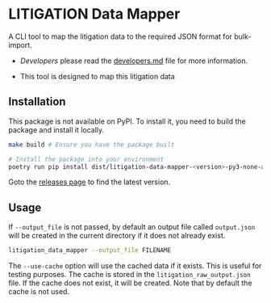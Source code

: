 # LITIGATION Data Mapper

A CLI tool to map the litigation data to the required JSON format for bulk-import.

- _Developers_ please read the [developers.md](docs/setup/developers.md) file
  for more information.

- This tool is designed to map this litigation data

## Installation

This package is not available on PyPI. To install it, you need to build the
package and install it locally.

```bash
make build # Ensure you have the package built

# Install the package into your environment
poetry run pip install dist/litigation-data-mapper-<version>-py3-none-any.whl
```

Goto the [releases page](https://github.com/climatepolicyradar/litigation-data-mapper/releases)
to find the latest version.

## Usage

If `--output_file` is not passed, by default an output file called `output.json`
will be created in the current directory if it does not already exist.

```bash
litigation_data_mapper --output_file FILENAME
```

The `--use-cache` option will use the cached data if it exists. This is useful for
testing purposes. The cache is stored in the `litigation_raw_output.json` file.
If the cache does not exist, it will be created. Note that by default the cache
is not used.
